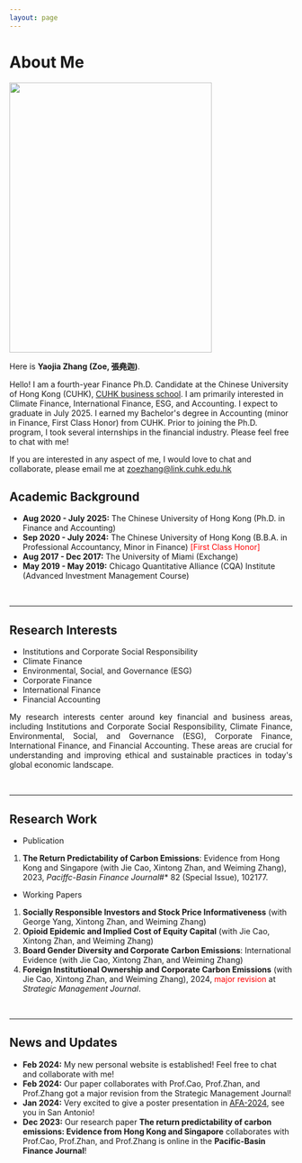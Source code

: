 ```yaml
---
layout: page
---
```


# About Me

<img src="https://zyjzoe.github.io/images/formal.jpg" class="floatpic" width="360" height="480">

Here is **Yaojia Zhang (Zoe, 張堯迦)**.

Hello! I am a fourth-year Finance Ph.D. Candidate at the Chinese University of Hong Kong (CUHK), [CUHK business school](https://www.bschool.cuhk.edu.hk/). I am primarily interested in Climate Finance, International Finance, ESG, and Accounting. I expect to graduate in July 2025. I earned my Bachelor's degree in Accounting (minor in Finance, First Class Honor) from CUHK. Prior to joining the Ph.D. program, I took several internships in the financial industry. Please feel free to chat with me!

If you are interested in any aspect of me, I would love to chat and collaborate, please email me at zoezhang@link.cuhk.edu.hk

## Academic Background

- **Aug 2020 - July 2025:** The Chinese University of Hong Kong (Ph.D. in Finance and Accounting)
- **Sep 2020 - July 2024:** The Chinese University of Hong Kong (B.B.A. in Professional Accountancy, Minor in Finance)
  <font color='red'>[First Class Honor]</font>
- **Aug 2017 - Dec 2017:** The University of Miami (Exchange)
- **May 2019 - May 2019:** Chicago Quantitative Alliance (CQA) Institute (Advanced Investment Management Course)

<br>

---

## Research Interests

- Institutions and Corporate Social Responsibility
- Climate Finance
- Environmental, Social, and Governance (ESG)
- Corporate Finance
- International Finance
- Financial Accounting

<p style="text-align:justify; text-justify:inter-ideograph;"> My research interests center around key financial and business areas, including Institutions and Corporate Social Responsibility, Climate Finance, Environmental, Social, and Governance (ESG), Corporate Finance, International Finance, and Financial Accounting. These areas are crucial for understanding and improving ethical and sustainable practices in today's global economic landscape.</p>

<br>

---

## Research Work

- Publication
1. **The Return Predictability of Carbon Emissions**: Evidence from Hong Kong and Singapore (with Jie Cao, Xintong Zhan, and Weiming Zhang), 2023, *Paciffc-Basin Finance Journal*#* 82 (Special Issue), 102177.

- Working Papers
1. **Socially Responsible Investors and Stock Price Informativeness** (with George Yang, Xintong Zhan, and Weiming Zhang)
2. **Opioid Epidemic and Implied Cost of Equity Capital** (with Jie Cao, Xintong Zhan, and Weiming Zhang)
3. **Board Gender Diversity and Corporate Carbon Emissions**: International Evidence (with Jie Cao, Xintong Zhan, and Weiming Zhang)
4. **Foreign Institutional Ownership and Corporate Carbon Emissions** (with Jie Cao, Xintong Zhan, and Weiming Zhang), 2024, <font color='red'>major revision</font> at *Strategic Management Journal*.




<br>

---

## News and Updates

- **Feb 2024:** My new personal website is established! Feel free to chat and collaborate with me!
- **Feb 2024:** Our paper collaborates with Prof.Cao, Prof.Zhan, and Prof.Zhang got a major revision from the Strategic Management Journal!
- **Jan 2024:** Very excited to give a poster presentation in [AFA-2024](https://afajof.org), see you in San Antonio!
- **Dec 2023:** Our research paper **The return predictability of carbon emissions: Evidence from Hong Kong and Singapore** collaborates with Prof.Cao, Prof.Zhan, and Prof.Zhang is online in the **Pacific-Basin Finance Journal**!
